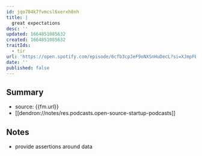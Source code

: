 ```yaml
---
id: jqo704k7fvmcsl6xerxh8nh
title: |
  great expectations
desc: ''
updated: 1664851085632
created: 1664851085632
traitIds:
  - tir
url: 'https://open.spotify.com/episode/6cfb3cpJeF9oNXSnHuDecL?si=XJmpFBZVT3-63D7xhPVTpQ&context=spotify%3Ashow%3A69cAXLsHmwztInIhAeyOqJ'
date: ''
published: false
---
```


## Summary

- source: {{fm.url}}
- [[dendron://notes/res.podcasts.open-source-startup-podcasts]]

## Notes

- provide assertions around data 
